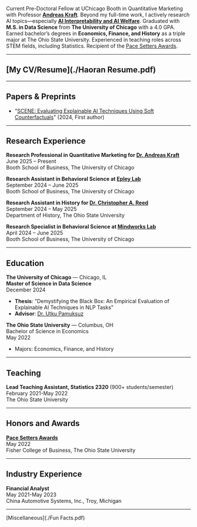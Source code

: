 Current Pre-Doctoral Fellow at UChicago Booth in Quantitative Marketing with Professor [**Andreas Kraft**](https://www.chicagobooth.edu/faculty/directory/k/andreas-kraft). Beyond my full-time work, I actively research AI topics—especially [**AI Interpretability and AI Welfare**](https://scholar.google.com/citations?user=t8z21IQAAAAJ&hl=en).  Graduated with **M.S. in Data Science** from **The University of Chicago** with a 4.0 GPA. Earned bachelor’s degrees in **Economics, Finance, and History** as a triple major at The Ohio State University. Experienced in teaching roles across STEM fields, including Statistics. Recipient of the [Pace Setters Awards](https://fisher.osu.edu/about/awards/pace-setters).  

---

## [My CV/Resume](./Haoran Resume.pdf)  

---

## Papers & Preprints
- "[SCENE: Evaluating Explainable AI Techniques Using Soft Counterfactuals](https://scholar.google.com/citations?user=t8z21IQAAAAJ&hl=en)" (2024, First author)
  
---

## Research Experience
**Research Professional in Quantitative Marketing for [**Dr. Andreas Kraft**](https://www.chicagobooth.edu/faculty/directory/k/andreas-kraft)**  
June 2025  – Present  
Booth School of Business, The University of Chicago

**Research Assistant in Behavioral Science at [Epley Lab](https://scholar.google.com/citations?user=4BpUtrQAAAAJ&hl=en)**  
September 2024 – June 2025  
Booth School of Business, The University of Chicago

**Research Assistant in History for [Dr. Christopher A. Reed](https://history.osu.edu/people/reed.434)**  
September 2024 – May 2025  
Department of History, The Ohio State University  

**Research Specialist in Behavioral Science at [Mindworks Lab](https://www.chicagobooth.edu/research/roman)**  
April 2024 – June 2025  
Booth School of Business, The University of Chicago

---

## Education
**The University of Chicago** — Chicago, IL  
**Master of Science in Data Science**  
December 2024  
- **Thesis**: "Demystifying the Black Box: An Empirical Evaluation of Explainable AI Techniques in NLP Tasks"  
- **Advisor**: [Dr. Utku Pamuksuz](https://scholar.google.com/citations?user=BySqYoYAAAAJ&hl=en)

**The Ohio State University** — Columbus, OH  
Bachelor of Science in Economics  
May 2022  
- Majors: Economics, Finance, and History

---

## Teaching
**Lead Teaching Assistant, Statistics 2320**  (900+ students/semester)  
February 2021-May 2022  
The Ohio State University  

---

## Honors and Awards
**[Pace Setters Awards](https://fisher.osu.edu/about/awards/pace-setters)**  
May 2022  
Fisher College of Business, The Ohio State University  

---

## Industry Experience
**Financial Analyst**  
May 2021-May 2023  
China Automotive Systems, Inc., Troy, Michigan  

---

[Miscellaneous](./Fun Facts.pdf)

